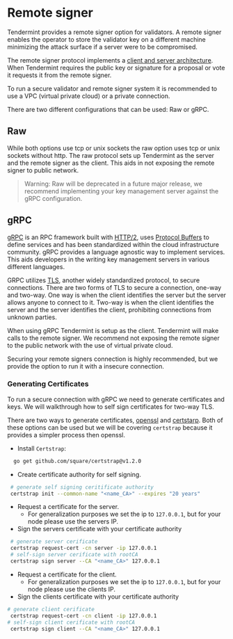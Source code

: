 # Remote signer

Tendermint provides a remote signer option for validators. A remote signer enables the operator to store the validator key on a different machine minimizing the attack surface if a server were to be compromised.

The remote signer protocol implements a [client and server architecture](https://en.wikipedia.org/wiki/Client%E2%80%93server_model). When Tendermint requires the public key or signature for a proposal or vote it requests it from the remote signer.

To run a secure validator and remote signer system it is recommended to use a VPC (virtual private cloud) or a private connection.

There are two different configurations that can be used: Raw or gRPC.

## Raw

While both options use tcp or unix sockets the raw option uses tcp or unix sockets without http. The raw protocol sets up Tendermint as the server and the remote signer as the client. This aids in not exposing the remote signer to public network.

> Warning: Raw will be deprecated in a future major release, we recommend implementing your key management server against the gRPC configuration.

## gRPC

[gRPC](https://grpc.io/) is an RPC framework built with [HTTP/2](https://en.wikipedia.org/wiki/HTTP/2), uses [Protocol Buffers](https://developers.google.com/protocol-buffers) to define services and has been standardized within the cloud infrastructure community. gRPC provides a language agnostic way to implement services. This aids developers in the writing key management servers in various different languages.

GRPC utilizes [TLS](https://en.wikipedia.org/wiki/Transport_Layer_Security), another widely standardized protocol, to secure connections. There are two forms of TLS to secure a connection, one-way and two-way. One way is when the client identifies the server but the server allows anyone to connect to it. Two-way is when the client identifies the server and the server identifies the client, prohibiting connections from unknown parties.

When using gRPC Tendermint is setup as the client. Tendermint will make calls to the remote signer. We recommend not exposing the remote signer to the public network with the use of virtual private cloud.

Securing your remote signers connection is highly recommended, but we provide the option to run it with a insecure connection.

### Generating Certificates

To run a secure connection with gRPC we need to generate certificates and keys. We will walkthrough how to self sign certificates for two-way TLS.

There are two ways to generate certificates, [openssl](https://www.openssl.org/) and [certstarp](https://github.com/square/certstrap). Both of these options can be used but we will be covering `certstrap` because it provides a simpler process then openssl.

- Install `Certstrap`:

```sh
  go get github.com/square/certstrap@v1.2.0
```

- Create certificate authority for self signing.

```sh
 # generate self signing ceritificate authority
 certstrap init --common-name "<name_CA>" --expires "20 years"
```

- Request a certificate for the server.
  - For generalization purposes we set the ip to `127.0.0.1`, but for your node please use the servers IP.
- Sign the servers certificate with your certificate authority

```sh
 # generate server cerificate
 certstrap request-cert -cn server -ip 127.0.0.1
 # self-sign server cerificate with rootCA
 certstrap sign server --CA "<name_CA>" 127.0.0.1
  ```

- Request a certificate for the client.
  - For generalization purposes we set the ip to `127.0.0.1`, but for your node please use the clients IP.
- Sign the clients certificate with your certificate authority

```sh
# generate client cerificate
 certstrap request-cert -cn client -ip 127.0.0.1
# self-sign client cerificate with rootCA
 certstrap sign client --CA "<name_CA>" 127.0.0.1
```
